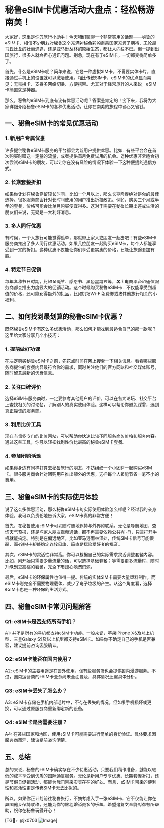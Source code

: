 # 秘鲁eSIM卡优惠活动大盘点：轻松畅游南美！

大家好，这里是你的旅行小助手！今天咱们聊聊一个非常实用的话题——秘鲁的eSIM卡。相信不少朋友对秘鲁这个充满神秘色彩的南美国家充满了期待，无论是马丘比丘的壮丽遗迹，还是亚马逊丛林的原始生态，都让人向往不已。但一提到出国旅行，很多人就会担心通讯问题。别急，现在有了eSIM卡，一切都变得简单多了。

首先，什么是eSIM卡呢？简单来说，它是一种虚拟SIM卡，不需要实体卡片，直接通过手机上的设置就可以激活使用。相比传统SIM卡，eSIM卡的优点显而易见：无需换卡、支持多网络切换、方便携带。尤其对于经常旅行的人来说，eSIM卡简直就是神器。

那么，秘鲁的eSIM卡到底有没有优惠活动呢？答案是肯定的！接下来，我将为大家详细介绍秘鲁eSIM卡的各种优惠活动，让你在南美的旅程中省心又省钱。

## 一、秘鲁eSIM卡的常见优惠活动

### 1. 新用户专属优惠
许多提供秘鲁eSIM卡服务的平台都会为新用户提供优惠。比如，有些平台会在首次购买时赠送一定量的流量，或者提供首月免费试用的机会。这种优惠非常适合初次尝试eSIM卡的朋友，可以让你在没有风险的情况下体验一下这种便捷的通信方式。

### 2. 长期套餐折扣
如果你计划在秘鲁停留较长时间，比如一个月以上，那么长期套餐绝对是你的最佳选择。很多服务商会针对长时间使用的用户推出折扣政策。例如，购买三个月或半年的套餐，价格可能会比单月购买便宜得多。这对于需要在秘鲁长期出差或生活的朋友们来说，无疑是一大利好消息。

### 3. 多人同行优惠
有时候，一个人旅行可能觉得孤单，那就带上家人或朋友一起去吧！有些eSIM卡服务商推出了多人同行优惠活动。如果几位朋友一起购买eSIM卡，每个人都能享受到一定的折扣。这种优惠不仅能让你们享受更实惠的价格，还能让旅途更加有趣。

### 4. 特定节日促销
每年各种节日时期，比如圣诞节、感恩节、黑色星期五等，各大电商平台和通信服务商都会推出力度很大的促销活动。这个时候购买秘鲁eSIM卡，不仅能享受到超值的价格，还可能获得额外的礼品，比如机场Wi-Fi免费券或者其他旅行相关的小福利。

## 二、如何找到最划算的秘鲁eSIM卡优惠？

既然秘鲁eSIM卡有这么多优惠活动，那么如何才能找到最适合自己的那一款呢？这里给大家分享几个小技巧：

### 1. 提前做好功课
在决定购买秘鲁eSIM卡之前，先花点时间在网上搜索一下相关信息。看看哪些服务商提供的套餐内容最符合你的需求，同时关注他们的官方网站和社交媒体账号，随时留意最新的优惠信息。

### 2. 关注口碑评价
选择eSIM卡服务商时，一定要参考其他用户的评价。可以在各大论坛、社交平台上查找相关的讨论帖，了解别人的真实使用体验。这样可以帮助你避免踩雷，选到真正靠谱的服务商。

### 3. 利用比价工具
现在有很多专门的比价网站，可以帮助你快速比较不同服务商的价格和服务内容。通过这些工具，你可以轻松找到性价比最高的秘鲁eSIM卡套餐。

### 4. 参加团购活动
如果你身边有同样打算去秘鲁旅行的朋友，不妨组织一个小团体一起购买eSIM卡。很多服务商会针对团购用户推出额外的优惠，这样每个人都能节省一笔不小的费用。

## 三、秘鲁eSIM卡的实际使用体验

说了这么多优惠活动，那么秘鲁eSIM卡的实际使用体验怎么样呢？经过我的亲身体验，我可以负责任地告诉大家，eSIM卡真的非常方便！

首先，在秘鲁使用eSIM卡可以随时随地保持与外界的联系。无论是导航地图、查询天气预报，还是与家人朋友视频通话，都不再需要依赖公共Wi-Fi，只需打开手机就能搞定。特别是在偏远地区，比如亚马逊雨林深处，传统SIM卡信号可能很弱，而eSIM卡却能稳定连接网络，简直是探险爱好者的福音。

其次，eSIM卡的灵活性非常高。你可以根据自己的实际需求灵活调整套餐内容。比如，刚开始只需要少量流量的话，可以选择基础套餐；等需要更多流量时，随时升级到更高档的套餐，完全不用担心浪费资源。

最后，eSIM卡的环保属性也值得一提。传统的实体SIM卡需要大量塑料制作，而eSIM卡则完全不需要物理载体，减少了电子垃圾的产生。从这个角度看，选择eSIM卡也是一种环保的生活方式。

## 四、秘鲁eSIM卡常见问题解答

### Q1: eSIM卡是否支持所有手机？
A1: 并不是所有的手机都支持eSIM卡功能。一般来说，苹果iPhone XS及以上机型、三星Galaxy S9及以上机型都支持eSIM卡。如果你不确定自己的手机是否兼容，建议提前咨询客服确认。

### Q2: eSIM卡能否在国内使用？
A2: eSIM卡的主要用途是在国外使用，但有些服务商也会提供国内漫游服务。不过，国内运营商的eSIM卡业务尚未全面普及，具体情况还需具体分析。

### Q3: eSIM卡丢失了怎么办？
A3: eSIM卡存储在手机内部芯片中，不存在丢失的情况。但如果手机损坏或更换，可以通过原服务商重新绑定新的设备。

### Q4: eSIM卡是否需要注册？
A4: 在某些国家和地区，使用eSIM卡可能需要进行简单的身份验证。具体要求因服务商而异，建议提前咨询清楚。

## 五、总结

总的来说，秘鲁的eSIM卡确实存在不少优惠活动，只要我们稍作准备，就能以较低的成本享受到优质的国际通信服务。无论是新用户专享优惠、长期套餐折扣，还是节假日促销活动，都能为我们带来实实在在的好处。而且，eSIM卡带来的便利性和灵活性更是传统SIM卡无法比拟的。

所以，如果你正计划前往秘鲁旅行，不妨考虑入手一张eSIM卡。它不仅能让你在异国他乡保持联络，还能为你的旅程增添更多的乐趣。希望这篇文章能对你有所帮助，祝你在秘鲁玩得开心！

[TG💪+ @jx0703 ![Image](https://github.com/user-attachments/assets/dbca1d08-cadb-493c-b0ec-ad6f7a83f270)]
